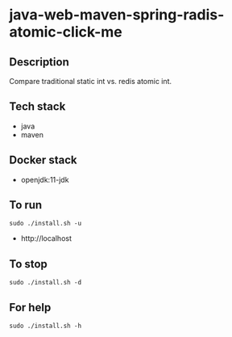 # java-web-maven-spring-radis-atomic-click-me

## Description
Compare traditional static int vs.
redis atomic int.

## Tech stack
- java
- maven

## Docker stack
- openjdk:11-jdk

## To run
`sudo ./install.sh -u`
- http://localhost

## To stop
`sudo ./install.sh -d`

## For help
`sudo ./install.sh -h`
